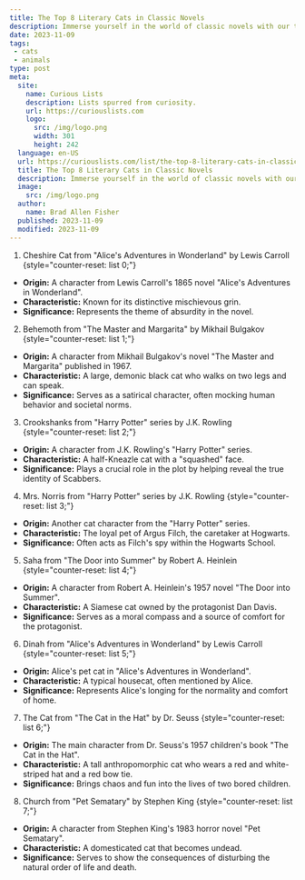 ```yaml
---
title: The Top 8 Literary Cats in Classic Novels
description: Immerse yourself in the world of classic novels with our top 8 literary cats. Satisfy your curious mind with these compelling feline characters.
date: 2023-11-09
tags:
 - cats
 - animals
type: post
meta:
  site:
    name: Curious Lists
    description: Lists spurred from curiosity.
    url: https://curiouslists.com
    logo:
      src: /img/logo.png
      width: 301
      height: 242
  language: en-US
  url: https://curiouslists.com/list/the-top-8-literary-cats-in-classic-novels
  title: The Top 8 Literary Cats in Classic Novels
  description: Immerse yourself in the world of classic novels with our top 8 literary cats. Satisfy your curious mind with these compelling feline characters.
  image:
    src: /img/logo.png
  author:
    name: Brad Allen Fisher
  published: 2023-11-09
  modified: 2023-11-09
---
```



1. Cheshire Cat from "Alice's Adventures in Wonderland" by Lewis Carroll {style="counter-reset: list 0;"}
  - **Origin:** A character from Lewis Carroll's 1865 novel "Alice's Adventures in Wonderland". 
  - **Characteristic:** Known for its distinctive mischievous grin. 
  - **Significance:** Represents the theme of absurdity in the novel.

2. Behemoth from "The Master and Margarita" by Mikhail Bulgakov {style="counter-reset: list 1;"}
  - **Origin:** A character from Mikhail Bulgakov's novel "The Master and Margarita" published in 1967. 
  - **Characteristic:** A large, demonic black cat who walks on two legs and can speak. 
  - **Significance:** Serves as a satirical character, often mocking human behavior and societal norms.

3. Crookshanks from "Harry Potter" series by J.K. Rowling {style="counter-reset: list 2;"}
  - **Origin:** A character from J.K. Rowling's "Harry Potter" series. 
  - **Characteristic:** A half-Kneazle cat with a "squashed" face. 
  - **Significance:** Plays a crucial role in the plot by helping reveal the true identity of Scabbers.

4. Mrs. Norris from "Harry Potter" series by J.K. Rowling {style="counter-reset: list 3;"}
  - **Origin:** Another cat character from the "Harry Potter" series. 
  - **Characteristic:** The loyal pet of Argus Filch, the caretaker at Hogwarts. 
  - **Significance:** Often acts as Filch's spy within the Hogwarts School.

5. Saha from "The Door into Summer" by Robert A. Heinlein {style="counter-reset: list 4;"}
  - **Origin:** A character from Robert A. Heinlein's 1957 novel "The Door into Summer". 
  - **Characteristic:** A Siamese cat owned by the protagonist Dan Davis. 
  - **Significance:** Serves as a moral compass and a source of comfort for the protagonist.

6. Dinah from "Alice's Adventures in Wonderland" by Lewis Carroll {style="counter-reset: list 5;"}
  - **Origin:** Alice's pet cat in "Alice's Adventures in Wonderland". 
  - **Characteristic:** A typical housecat, often mentioned by Alice. 
  - **Significance:** Represents Alice's longing for the normality and comfort of home.

7. The Cat from "The Cat in the Hat" by Dr. Seuss {style="counter-reset: list 6;"}
  - **Origin:** The main character from Dr. Seuss's 1957 children's book "The Cat in the Hat". 
  - **Characteristic:** A tall anthropomorphic cat who wears a red and white-striped hat and a red bow tie. 
  - **Significance:** Brings chaos and fun into the lives of two bored children.

8. Church from "Pet Sematary" by Stephen King {style="counter-reset: list 7;"}
  - **Origin:** A character from Stephen King's 1983 horror novel "Pet Sematary". 
  - **Characteristic:** A domesticated cat that becomes undead. 
  - **Significance:** Serves to show the consequences of disturbing the natural order of life and death.